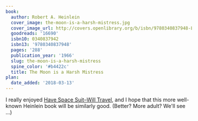 ```yaml
---
book:
  author: Robert A. Heinlein
  cover_image: the-moon-is-a-harsh-mistress.jpg
  cover_image_url: http://covers.openlibrary.org/b/isbn/9780340837948-L.jpg
  goodreads: '16690'
  isbn10: 0340837942
  isbn13: '9780340837948'
  pages: '288'
  publication_year: '1966'
  slug: the-moon-is-a-harsh-mistress
  spine_color: '#b4422c'
  title: The Moon is a Harsh Mistress
plan:
  date_added: '2018-03-13'
---
```


I really enjoyed [Have Space Suit–Will Travel](https://books.rixx.de/reviews/2020/have-space-suit-will-travel), and I
hope that this more well-known Heinlein book will be similarly good. (Better? More adult? We'll see …)
